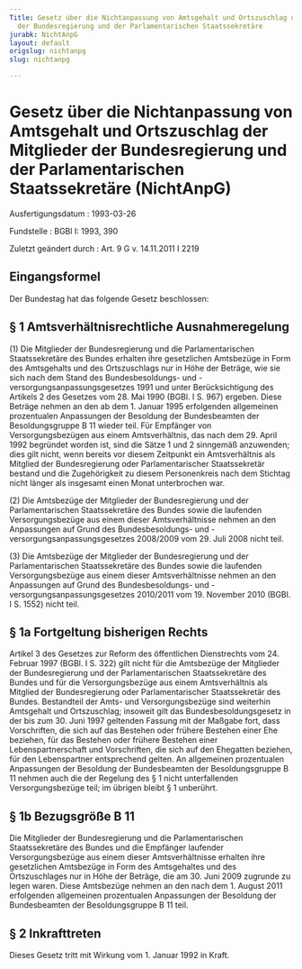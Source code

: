 ```yaml
---
Title: Gesetz über die Nichtanpassung von Amtsgehalt und Ortszuschlag der Mitglieder
  der Bundesregierung und der Parlamentarischen Staatssekretäre
jurabk: NichtAnpG
layout: default
origslug: nichtanpg
slug: nichtanpg

---
```


# Gesetz über die Nichtanpassung von Amtsgehalt und Ortszuschlag der Mitglieder der Bundesregierung und der Parlamentarischen Staatssekretäre (NichtAnpG)

Ausfertigungsdatum
:   1993-03-26

Fundstelle
:   BGBl I: 1993, 390

Zuletzt geändert durch
:   Art. 9 G v. 14.11.2011 I 2219


## Eingangsformel

Der Bundestag hat das folgende Gesetz beschlossen:


## § 1 Amtsverhältnisrechtliche Ausnahmeregelung

(1) Die Mitglieder der Bundesregierung und die Parlamentarischen Staatssekretäre des Bundes erhalten ihre gesetzlichen Amtsbezüge in Form des Amtsgehalts und des Ortszuschlags nur in Höhe der Beträge, wie sie sich nach dem Stand des Bundesbesoldungs- und -versorgungsanpassungsgesetzes 1991 und unter Berücksichtigung des Artikels 2 des Gesetzes vom 28. Mai 1990 (BGBl. I S. 967) ergeben. Diese Beträge nehmen an den ab dem 1. Januar 1995 erfolgenden allgemeinen prozentualen Anpassungen der Besoldung der Bundesbeamten der Besoldungsgruppe B 11 wieder teil. Für Empfänger von Versorgungsbezügen aus einem Amtsverhältnis, das nach dem 29. April 1992 begründet worden ist, sind die Sätze 1 und 2 sinngemäß anzuwenden; dies gilt nicht, wenn bereits vor diesem Zeitpunkt ein Amtsverhältnis als Mitglied der Bundesregierung oder Parlamentarischer Staatssekretär bestand und die Zugehörigkeit zu diesem Personenkreis nach dem Stichtag nicht länger als insgesamt einen Monat unterbrochen war.

(2) Die Amtsbezüge der Mitglieder der Bundesregierung und der Parlamentarischen Staatssekretäre des Bundes sowie die laufenden Versorgungsbezüge aus einem dieser Amtsverhältnisse nehmen an den Anpassungen auf Grund des Bundesbesoldungs- und -versorgungsanpassungsgesetzes 2008/2009 vom 29. Juli 2008 nicht teil.

(3) Die Amtsbezüge der Mitglieder der Bundesregierung und der Parlamentarischen Staatssekretäre des Bundes sowie die laufenden Versorgungsbezüge aus einem dieser Amtsverhältnisse nehmen an den Anpassungen auf Grund des Bundesbesoldungs- und -versorgungsanpassungsgesetzes 2010/2011 vom 19. November 2010 (BGBl. I S. 1552) nicht teil.


## § 1a Fortgeltung bisherigen Rechts

Artikel 3 des Gesetzes zur Reform des öffentlichen Dienstrechts vom 24. Februar 1997 (BGBl. I S. 322) gilt nicht für die Amtsbezüge der Mitglieder der Bundesregierung und der Parlamentarischen Staatssekretäre des Bundes und für die Versorgungsbezüge aus einem Amtsverhältnis als Mitglied der Bundesregierung oder Parlamentarischer Staatssekretär des Bundes. Bestandteil der Amts- und Versorgungsbezüge sind weiterhin Amtsgehalt und Ortszuschlag; insoweit gilt das Bundesbesoldungsgesetz in der bis zum 30. Juni 1997 geltenden Fassung mit der Maßgabe fort, dass Vorschriften, die sich auf das Bestehen oder frühere Bestehen einer Ehe beziehen, für das Bestehen oder frühere Bestehen einer Lebenspartnerschaft und Vorschriften, die sich auf den Ehegatten beziehen, für den Lebenspartner entsprechend gelten. An allgemeinen prozentualen Anpassungen der Besoldung der Bundesbeamten der Besoldungsgruppe B 11 nehmen auch die der Regelung des § 1 nicht unterfallenden Versorgungsbezüge teil; im übrigen bleibt § 1 unberührt.


## § 1b Bezugsgröße B 11

Die Mitglieder der Bundesregierung und die Parlamentarischen Staatssekretäre des Bundes und die Empfänger laufender Versorgungsbezüge aus einem dieser Amtsverhältnisse erhalten ihre gesetzlichen Amtsbezüge in Form des Amtsgehaltes und des Ortszuschlages nur in Höhe der Beträge, die am 30. Juni 2009 zugrunde zu legen waren. Diese Amtsbezüge nehmen an den nach dem 1. August 2011 erfolgenden allgemeinen prozentualen Anpassungen der Besoldung der Bundesbeamten der Besoldungsgruppe B 11 teil.


## § 2 Inkrafttreten

Dieses Gesetz tritt mit Wirkung vom 1. Januar 1992 in Kraft.

